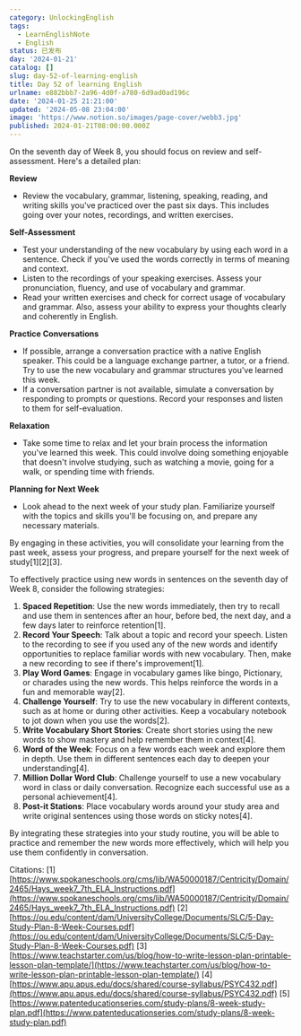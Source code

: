 ```yaml
---
category: UnlockingEnglish
tags:
  - LearnEnglishNote
  - English
status: 已发布
day: '2024-01-21'
catalog: []
slug: day-52-of-learning-english
title: Day 52 of learning English
urlname: e882bbb7-2a96-4d0f-a780-6d9ad0ad196c
date: '2024-01-25 21:21:00'
updated: '2024-05-08 23:04:00'
image: 'https://www.notion.so/images/page-cover/webb3.jpg'
published: 2024-01-21T08:00:00.000Z
---
```


On the seventh day of Week 8, you should focus on review and self-assessment. Here's a detailed plan:


**Review**

- Review the vocabulary, grammar, listening, speaking, reading, and writing skills you've practiced over the past six days. This includes going over your notes, recordings, and written exercises.

**Self-Assessment**

- Test your understanding of the new vocabulary by using each word in a sentence. Check if you've used the words correctly in terms of meaning and context.
- Listen to the recordings of your speaking exercises. Assess your pronunciation, fluency, and use of vocabulary and grammar.
- Read your written exercises and check for correct usage of vocabulary and grammar. Also, assess your ability to express your thoughts clearly and coherently in English.

**Practice Conversations**

- If possible, arrange a conversation practice with a native English speaker. This could be a language exchange partner, a tutor, or a friend. Try to use the new vocabulary and grammar structures you've learned this week.
- If a conversation partner is not available, simulate a conversation by responding to prompts or questions. Record your responses and listen to them for self-evaluation.

**Relaxation**

- Take some time to relax and let your brain process the information you've learned this week. This could involve doing something enjoyable that doesn't involve studying, such as watching a movie, going for a walk, or spending time with friends.

**Planning for Next Week**

- Look ahead to the next week of your study plan. Familiarize yourself with the topics and skills you'll be focusing on, and prepare any necessary materials.

By engaging in these activities, you will consolidate your learning from the past week, assess your progress, and prepare yourself for the next week of study[1][2][3].


To effectively practice using new words in sentences on the seventh day of Week 8, consider the following strategies:

1. **Spaced Repetition**: Use the new words immediately, then try to recall and use them in sentences after an hour, before bed, the next day, and a few days later to reinforce retention[1].
2. **Record Your Speech**: Talk about a topic and record your speech. Listen to the recording to see if you used any of the new words and identify opportunities to replace familiar words with new vocabulary. Then, make a new recording to see if there's improvement[1].
3. **Play Word Games**: Engage in vocabulary games like bingo, Pictionary, or charades using the new words. This helps reinforce the words in a fun and memorable way[2].
4. **Challenge Yourself**: Try to use the new vocabulary in different contexts, such as at home or during other activities. Keep a vocabulary notebook to jot down when you use the words[2].
5. **Write Vocabulary Short Stories**: Create short stories using the new words to show mastery and help remember them in context[4].
6. **Word of the Week**: Focus on a few words each week and explore them in depth. Use them in different sentences each day to deepen your understanding[4].
7. **Million Dollar Word Club**: Challenge yourself to use a new vocabulary word in class or daily conversation. Recognize each successful use as a personal achievement[4].
8. **Post-it Stations**: Place vocabulary words around your study area and write original sentences using those words on sticky notes[4].

By integrating these strategies into your study routine, you will be able to practice and remember the new words more effectively, which will help you use them confidently in conversation.


Citations:
[1] [https://www.spokaneschools.org/cms/lib/WA50000187/Centricity/Domain/2465/Hays_week7_7th_ELA_Instructions.pdf](https://www.spokaneschools.org/cms/lib/WA50000187/Centricity/Domain/2465/Hays_week7_7th_ELA_Instructions.pdf)
[2] [https://ou.edu/content/dam/UniversityCollege/Documents/SLC/5-Day-Study-Plan-8-Week-Courses.pdf](https://ou.edu/content/dam/UniversityCollege/Documents/SLC/5-Day-Study-Plan-8-Week-Courses.pdf)
[3] [https://www.teachstarter.com/us/blog/how-to-write-lesson-plan-printable-lesson-plan-template/](https://www.teachstarter.com/us/blog/how-to-write-lesson-plan-printable-lesson-plan-template/)
[4] [https://www.apu.apus.edu/docs/shared/course-syllabus/PSYC432.pdf](https://www.apu.apus.edu/docs/shared/course-syllabus/PSYC432.pdf)
[5] [https://www.patenteducationseries.com/study-plans/8-week-study-plan.pdf](https://www.patenteducationseries.com/study-plans/8-week-study-plan.pdf)

